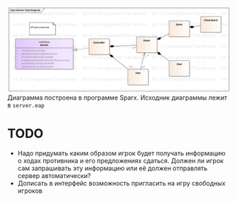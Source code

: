 ![UML](uml.png)
Диаграмма построена в программе Sparx. Исходник диаграммы лежит в `server.eap`

# TODO
* Надо придумать каким образом игрок будет получать информацию о ходах противника и его предложениях сдаться. Должен ли игрок сам запрашивать эту информацию или её должен отправлять сервер автоматически?
* Дописать в интерфейс возможность пригласить на игру свободных игроков

